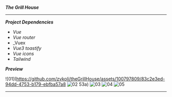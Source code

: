 **_The Grill House_**

---

**_Project Dependencies_**

- _Vue_
- _Vue router_
- _Vuex
- _Vue3 toastify_
- _Vue icons_
- _Tailwind_

**_Preview_**


![01](https://github.com/zvkoli/theGrillHouse/assets/100797809/83c2e3ed-94dd-4753-b179-ebfba57a8
![02](https://github.com/zvkoli/theGrillHouse/assets/100797809/e2dabacc-92dc-4b03-9ec4-683e0213613c)
53a)
![03](https://github.com/zvkoli/theGrillHouse/assets/100797809/eb2208c9-3edf-45ae-96d6-6d3d14ee4139)
![04](https://github.com/zvkoli/theGrillHouse/assets/100797809/67861901-8d17-4edb-af98-9a95e27a3e27)
![05](https://github.com/zvkoli/theGrillHouse/assets/100797809/c74d4a52-861a-4720-8c9b-983be236ae86)

---
